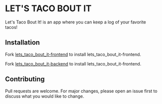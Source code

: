 # LET'S TACO BOUT IT

Let's Taco Bout It! is an app where you can keep a log of your favorite tacos!

## Installation

Fork [lets_taco_bout_it-frontend](https://github.com/Lindsaykinn/lets_taco_bout_it-frontend) to install lets_taco_bout_it-frontend.

Fork [lets_taco_bout_it-backend](https://github.com/Lindsaykinn/lets_taco_bout_it-backend) to install lets_taco_bout_it-frontend.

## Contributing
Pull requests are welcome. For major changes, please open an issue first to discuss what you would like to change.
